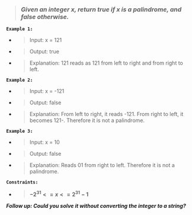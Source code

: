 > ### *Given an integer x, return true if x is a palindrome, and false otherwise.*

**`Example 1:`**

- > Input: x = 121

- > Output: true

- > Explanation: 121 reads as 121 from left to right and from right to left.

**`Example 2:`**

- > Input: x = -121

- > Output: false

- > Explanation: From left to right, it reads -121. From right to left, it becomes 121-. Therefore it is not a palindrome.

**`Example 3:`**

- > Input: x = 10

- > Output: false

- > Explanation: Reads 01 from right to left. Therefore it is not a palindrome.

**`Constraints:`**
 -  > **$-2^{31} <= x <=2^{31} - 1$**

***Follow up: Could you solve it without converting the integer to a string?***
